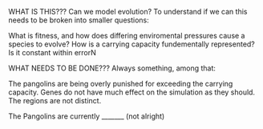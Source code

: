 WHAT IS THIS???
Can we model evolution? To understand if we can this needs to be broken into smaller questions:

What is fitness, and how does differing enviromental pressures cause a species to evolve?
How is a carrying capacity fundementally represented? Is it constant within errorN

WHAT NEEDS TO BE DONE???
Always something, among that:

The pangolins are being overly punished for exceeding the carrying capacity.
Genes do not have much effect on the simulation as they should.
The regions are not distinct.

The Pangolins are currently _______ (not alright)
